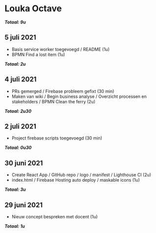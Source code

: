 # Louka Octave
***Totaal: 9u***

## 5 juli 2021
* Basis service worker toegevoegd / README (1u)
* BPMN Find a lost item (1u)

***Totaal: 2u***

## 4 juli 2021
* PRs gemerged / Firebase probleem gefixt (30 min)
* Maken van wiki / Begin business analyse / Overzicht processen en stakeholders / BPMN Clean the ferry (2u) 

***Totaal: 2u30***

## 2 juli 2021
* Project firebase scripts toegevoegd (30 min)

***Totaal: 0u30***

## 30 juni 2021
* Create React App / GitHub repo / logo / manifest / Lighthouse CI (2u)
* index.html / Firebase Hosting auto deploy / maskable icons (1u)

***Totaal: 3u***

## 29 juni 2021
* Nieuw concept bespreken met docent (1u)

***Totaal: 1u***


